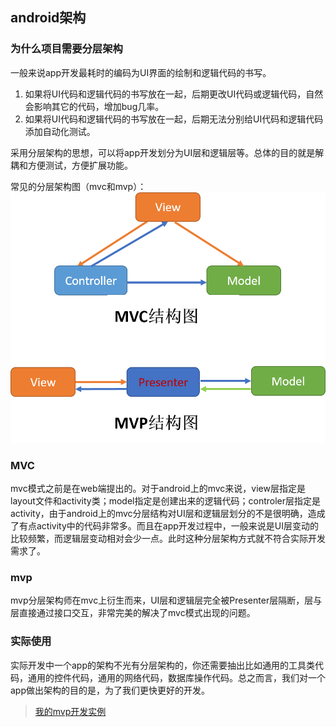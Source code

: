 ## android架构

### 为什么项目需要分层架构

一般来说app开发最耗时的编码为UI界面的绘制和逻辑代码的书写。

1. 如果将UI代码和逻辑代码的书写放在一起，后期更改UI代码或逻辑代码，自然会影响其它的代码，增加bug几率。
2. 如果将UI代码和逻辑代码的书写放在一起，后期无法分别给UI代码和逻辑代码添加自动化测试。

采用分层架构的思想，可以将app开发划分为UI层和逻辑层等。总体的目的就是解耦和方便测试，方便扩展功能。

常见的分层架构图（mvc和mvp）：
![](../images/mvc.png)

### MVC

mvc模式之前是在web端提出的。对于android上的mvc来说，view层指定是layout文件和activity类；model指定是创建出来的逻辑代码；controler层指定是activity，由于android上的mvc分层结构对UI层和逻辑层划分的不是很明确，造成了有点activity中的代码非常多。而且在app开发过程中，一般来说是UI层变动的比较频繁，而逻辑层变动相对会少一点。此时这种分层架构方式就不符合实际开发需求了。

### mvp

mvp分层架构师在mvc上衍生而来，UI层和逻辑层完全被Presenter层隔断，层与层直接通过接口交互，非常完美的解决了mvc模式出现的问题。

### 实际使用

实际开发中一个app的架构不光有分层架构的，你还需要抽出比如通用的工具类代码，通用的控件代码，通用的网络代码，数据库操作代码。总之而言，我们对一个app做出架构的目的是，为了我们更快更好的开发。

> [我的mvp开发实例](https://github.com/minyangcheng/VipShare)